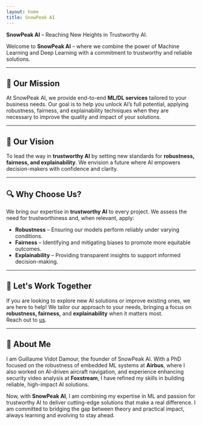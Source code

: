 ```yaml
---
layout: home
title: SnowPeak AI
---
```


**SnowPeak AI** – Reaching New Heights in Trustworthy AI.

Welcome to **SnowPeak AI** – where we combine the power of Machine Learning and Deep Learning with a commitment to trustworthy and reliable solutions.  

---

## 🚀 Our Mission  
At SnowPeak AI, we provide end-to-end **ML/DL services** tailored to your business needs. Our goal is to help you unlock AI’s full potential, applying robustness, fairness, and explainability techniques when they are necessary to improve the quality and impact of your solutions.

---

## 🎯 Our Vision  
To lead the way in **trustworthy AI** by setting new standards for **robustness, fairness, and explainability**. We envision a future where AI empowers decision-makers with confidence and clarity.  

---

## 🔍 Why Choose Us?  
We bring our expertise in **trustworthy AI** to every project. We assess the need for trustworthiness and, when relevant, apply:  
- **Robustness** – Ensuring our models perform reliably under varying conditions.  
- **Fairness** – Identifying and mitigating biases to promote more equitable outcomes.  
- **Explainability** – Providing transparent insights to support informed decision-making.  

---

## 🤝 Let's Work Together  
If you are looking to explore new AI solutions or improve existing ones, we are here to help!
We tailor our approach to your needs, bringing a focus on **robustness, fairness,** and **explainability** when it matters most.  
Reach out to [us](mailto:g.vidot_damour@icloud.com).  

---

## 👋 About Me  
I am Guillaume Vidot Damour, the founder of SnowPeak AI.
With a PhD focused on the robustness of embedded ML systems at **Airbus**, where I also worked on AI-driven aircraft navigation, and experience enhancing security video analysis at **Foxstream**, I have refined my skills in building reliable, high-impact AI solutions.  

Now, with **SnowPeak AI**, I am combining my expertise in ML and passion for trustworthy AI to deliver cutting-edge solutions that make a real difference. I am committed to bridging the gap between theory and practical impact, always learning and evolving to stay ahead.
